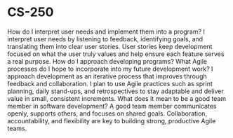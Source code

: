 # CS-250
How do I interpret user needs and implement them into a program?
I interpret user needs by listening to feedback, identifying goals, and translating them into clear user stories. User stories keep development focused on what the user truly values and help ensure each feature serves a real purpose.
How do I approach developing programs? What Agile processes do I hope to incorporate into my future development work?
I approach development as an iterative process that improves through feedback and collaboration. I plan to use Agile practices such as sprint planning, daily stand-ups, and retrospectives to stay adaptable and deliver value in small, consistent increments.
What does it mean to be a good team member in software development?
A good team member communicates openly, supports others, and focuses on shared goals. Collaboration, accountability, and flexibility are key to building strong, productive Agile teams.
